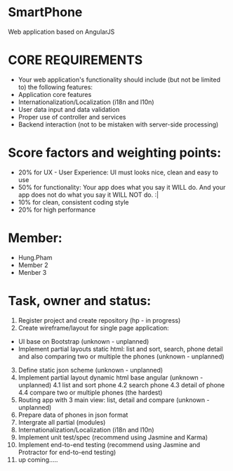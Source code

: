 SmartPhone
==========

Web application based on AngularJS

CORE REQUIREMENTS
==========
- Your web application's functionality should include (but not be limited to) the following features:
- Application core features
- Internationalization/Localization (i18n and l10n)
- User data input and data validation
- Proper use of controller and services
- Backend interaction (not to be mistaken with server-side processing)


Score factors and weighting points: 
==========
- 20% for UX - User Experience: UI must looks nice, clean and easy to use
- 50% for functionality: Your app does what you say it WILL do. And your app does not do what you say it WILL NOT do. :|
- 10% for clean, consistent coding style
- 20% for high performance



Member: 
==========
- Hung.Pham
- Member 2
- Menber 3


Task, owner and status: 
==========
1. Register project and create repository (hp - in progress)
2. Create wireframe/layout for single page application: 
  - UI base on Bootstrap  (unknown - unplanned)
  - Implement partial layouts static html: list and sort, search, phone detail and also comparing two or multiple the phones (unknown - unplanned)
3. Define static json scheme  (unknown - unplanned)
4. Implement partial layout dynamic html base angular (unknown - unplanned)
  4.1 list and sort phone
  4.2 search phone
  4.3 detail of phone
  4.4 compare two or multiple phones (the hardest)
5. Routing app with 3 main view: list, detail and compare (unknown - unplanned)
6. Prepare data of phones in json format
7. Intergrate all partial (modules)
8. Internationalization/Localization (i18n and l10n)
9. Implement unit test/spec (recommend using Jasmine and Karma)
10. Implement end-to-end testing (recommend using Jasmine and Protractor for end-to-end testing)
11. up coming.....
